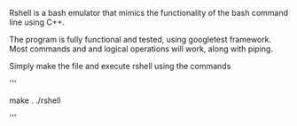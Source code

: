 Rshell is a bash emulator that mimics the functionality of the bash command line using C++.

The program is fully functional and tested, using googletest framework. Most commands and and logical operations will work, along with piping.

Simply make the file and execute rshell using the commands

'''

make .
./rshell

'''
